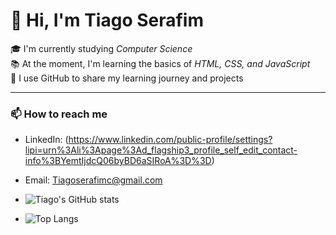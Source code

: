 # 👋 Hi, I'm Tiago Serafim 

🎓 I'm currently studying *Computer Science*   
📚 At the moment, I'm learning the basics of *HTML, CSS, and JavaScript*  
🚀 I use GitHub to share my learning journey and projects  

---

### 📫 How to reach me
- LinkedIn: (https://www.linkedin.com/public-profile/settings?lipi=urn%3Ali%3Apage%3Ad_flagship3_profile_self_edit_contact-info%3BYemtIjdcQ06byBD6aSIRoA%3D%3D)
- Email: Tiagoserafimc@gmail.com

- ![Tiago's GitHub stats](https://github-readme-stats.vercel.app/api?username=Tiagoseraf1m&show_icons=true&theme=radical)
- ![Top Langs](https://github-readme-stats.vercel.app/api/top-langs/?username=Tiagoseraf1m&layout=compact&theme=radical)
